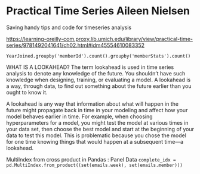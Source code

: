 # Practical Time Series  Aileen Nielsen
Saving handy tips and code for timeseries analysis

https://learning-oreilly-com.proxy.lib.umich.edu/library/view/practical-time-series/9781492041641/ch02.html#idm45554610083352

```YearJoined.groupby('memberId').count().groupby('memberStats').count()```

WHAT IS A LOOKAHEAD?
The term lookahead is used in time series analysis to denote any knowledge of the future. You shouldn’t have such knowledge when designing, training, or evaluating a model. A lookahead is a way, through data, to find out something about the future earlier than you ought to know it.

A lookahead is any way that information about what will happen in the future might propagate back in time in your modeling and affect how your model behaves earlier in time. For example, when choosing hyperparameters for a model, you might test the model at various times in your data set, then choose the best model and start at the beginning of your data to test this model. This is problematic because you chose the model for one time knowing things that would happen at a subsequent time—a lookahead.

MultiIndex from cross product in Pandas : Panel Data
```complete_idx = pd.MultiIndex.from_product((set(emails.week), set(emails.member)))```

